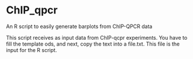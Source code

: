 # ChIP_qpcr
An R script to easily generate barplots from ChIP-QPCR data


This script receives as input data from ChIP-qcpr experiments. You have to fill the template ods, and next, copy the text
into a file.txt. This file is the input for the R script. 

